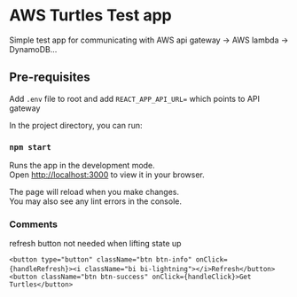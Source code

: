 # AWS Turtles Test app

Simple test app for communicating with AWS api gateway -> AWS lambda -> DynamoDB...

## Pre-requisites

Add `.env` file to root and add `REACT_APP_API_URL=` which points to API gateway

In the project directory, you can run:

### `npm start`

Runs the app in the development mode.\
Open [http://localhost:3000](http://localhost:3000) to view it in your browser.

The page will reload when you make changes.\
You may also see any lint errors in the console.


### Comments

refresh button not needed when lifting state up

`<button type="button" className="btn btn-info" onClick={handleRefresh}><i className="bi bi-lightning"></i>Refresh</button>`
`  <button className="btn btn-success" onClick={handleClick}>Get Turtles</button>`
